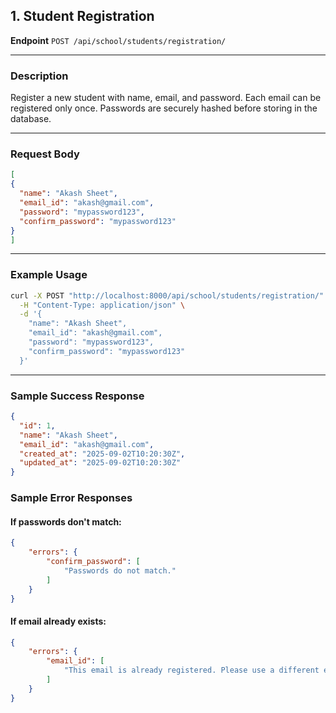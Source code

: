 ## 1. Student Registration

**Endpoint**
`POST /api/school/students/registration/`

---

###  Description

Register a new student with name, email, and password. Each email can be registered only once. Passwords are securely hashed before storing in the database.

---

###  Request Body
```json
[
{
  "name": "Akash Sheet",
  "email_id": "akash@gmail.com",
  "password": "mypassword123",
  "confirm_password": "mypassword123"
}
]
```

---

###  Example Usage

```bash
curl -X POST "http://localhost:8000/api/school/students/registration/" \
  -H "Content-Type: application/json" \
  -d '{
    "name": "Akash Sheet",
    "email_id": "akash@gmail.com",
    "password": "mypassword123",
    "confirm_password": "mypassword123"
  }'

```

---

###  Sample Success Response

```json
{
  "id": 1,
  "name": "Akash Sheet",
  "email_id": "akash@gmail.com",
  "created_at": "2025-09-02T10:20:30Z",
  "updated_at": "2025-09-02T10:20:30Z"
}

```
###  Sample Error Responses
####  If passwords don't match:

```json
{
    "errors": {
        "confirm_password": [
            "Passwords do not match."
        ]
    }
}


```
####   If email already exists:

```json
{
    "errors": {
        "email_id": [
            "This email is already registered. Please use a different email address."
        ]
    }
}


```

